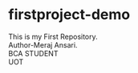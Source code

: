 # firstproject-demo
This is my First Repository.
<br>
Author-Meraj Ansari.
<br>
BCA STUDENT
<br>
UOT
